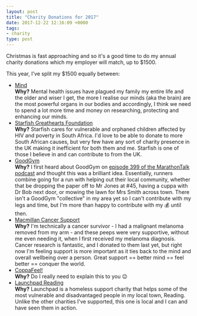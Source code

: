 ```yaml
---
layout: post
title: "Charity Donations for 2017"
date: 2017-12-22 12:16:09 +0000
tags:
- charity
type: post
---
```


Christmas is fast approaching and so it's a good time to do my annual charity donations which my employer will match, up to $1500.

This year, I've split my $1500 equally between:

- [Mind](https://www.mind.org.uk/)  
  **Why?** Mental health issues have plagued my family my entire life and the older and wiser I get, the more I realise our minds (aka the brain) are the most powerful organs in our bodies and accordingly, I think we need to spend a lot more time and money on researching, protecting and enhancing our minds.
- [Starfish Greathearts Foundation](http://www.starfishcharity.org/)  
  **Why?** Starfish cares for vulnerable and orphaned children affected by HIV and poverty in South Africa. I'd love to be able to donate to more South African causes, but very few have any sort of charity presence in the UK making it inefficient for both them and me. Starfish is one of those I believe in and can contribute to from the UK.
- [GoodGym](https://www.goodgym.org/)  
  **Why?** I first heard about GoodGym on [episode 399 of the MarathonTalk podcast](https://marathontalk.com/shows/episode-399-ivo-gormley/) and thought this was a brilliant idea. Essentially, runners combine going for a run with helping out their local community, whether that be dropping the paper off to Mr Jones at #45, having a cuppa with Dr Bob next door, or mowing the lawn for Mrs Smith across town. There isn't a GoodGym "collective" in my area yet so I can't contribute with my legs and time, but I'm more than happy to contribute with my 💰 until then.
- [Macmillan Cancer Support](https://www.macmillan.org.uk/)  
  **Why?** I'm technically a cancer survivor - I had a malignant melanoma removed from my arm - and these peeps were very supportive, without me even needing it, when I first received my melanoma diagnosis. Cancer research is fantastic, and I donated to them last yet, but right now I'm feeling support is more important as it ties back to the mind and overall wellbeing over a person. Great support == better mind == feel better == conquer the world.
- [CoppaFeel!](https://coppafeel.org/)  
  **Why?** Do I really need to explain this to you 😉
- [Launchpad Reading](http://www.launchpadreading.org.uk/)  
  **Why?** Launchpad is a homeless support charity that helps some of the most vulnerable and disadvantaged people in my local town, Reading. Unlike the other charities I've supported, this one is local and I can and have seen them in action.

